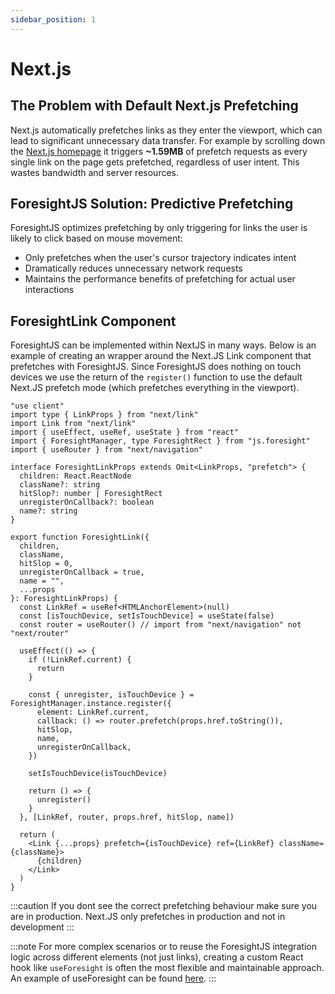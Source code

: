 ```yaml
---
sidebar_position: 1
---
```


# Next.js

## The Problem with Default Next.js Prefetching

Next.js automatically prefetches links as they enter the viewport, which can lead to significant unnecessary data transfer. For example by scrolling down the [Next.js homepage](https://nextjs.org/) it triggers **~1.59MB** of prefetch requests as every single link on the page gets prefetched, regardless of user intent. This wastes bandwidth and server resources.

## ForesightJS Solution: Predictive Prefetching

ForesightJS optimizes prefetching by only triggering for links the user is likely to click based on mouse movement:

- Only prefetches when the user's cursor trajectory indicates intent
- Dramatically reduces unnecessary network requests
- Maintains the performance benefits of prefetching for actual user interactions

## ForesightLink Component

ForesightJS can be implemented within NextJS in many ways. Below is an example of creating an wrapper around the Next.JS Link component that prefetches with ForesightJS. Since ForesightJS does nothing on touch devices we use the return of the `register()` function to use the default Next.JS prefetch mode (which prefetches everything in the viewport).

```tsx
"use client"
import type { LinkProps } from "next/link"
import Link from "next/link"
import { useEffect, useRef, useState } from "react"
import { ForesightManager, type ForesightRect } from "js.foresight"
import { useRouter } from "next/navigation"

interface ForesightLinkProps extends Omit<LinkProps, "prefetch"> {
  children: React.ReactNode
  className?: string
  hitSlop?: number | ForesightRect
  unregisterOnCallback?: boolean
  name?: string
}

export function ForesightLink({
  children,
  className,
  hitSlop = 0,
  unregisterOnCallback = true,
  name = "",
  ...props
}: ForesightLinkProps) {
  const LinkRef = useRef<HTMLAnchorElement>(null)
  const [isTouchDevice, setIsTouchDevice] = useState(false)
  const router = useRouter() // import from "next/navigation" not "next/router"

  useEffect(() => {
    if (!LinkRef.current) {
      return
    }

    const { unregister, isTouchDevice } = ForesightManager.instance.register({
      element: LinkRef.current,
      callback: () => router.prefetch(props.href.toString()),
      hitSlop,
      name,
      unregisterOnCallback,
    })

    setIsTouchDevice(isTouchDevice)

    return () => {
      unregister()
    }
  }, [LinkRef, router, props.href, hitSlop, name])

  return (
    <Link {...props} prefetch={isTouchDevice} ref={LinkRef} className={className}>
      {children}
    </Link>
  )
}
```

:::caution
If you dont see the correct prefetching behaviour make sure you are in production. Next.JS only prefetches in production and not in development
:::

:::note
For more complex scenarios or to reuse the ForesightJS integration logic across different elements (not just links), creating a custom React hook like `useForesight` is often the most flexible and maintainable approach. An example of useForesight can be found [here](/docs/typescript#addressing-initially-null-element-refs).
:::
